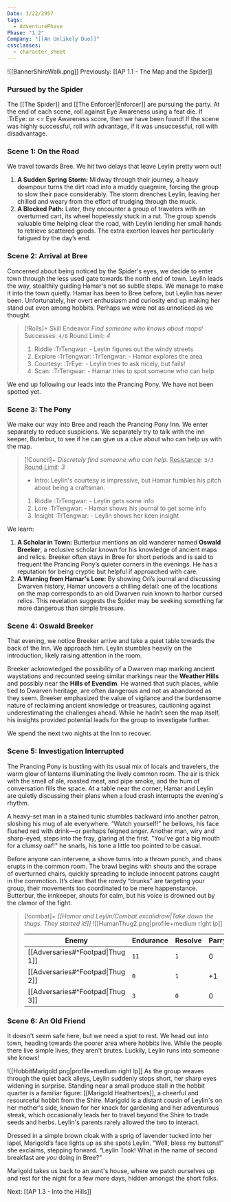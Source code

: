 ```yaml
---
Date: 3/22/2957
tags:
  - AdventurePhase
Phase: "1.2"
Company: "[[An Unlikely Duo]]"
cssclasses:
  - character_sheet
---
```

![[BannerShireWalk.png]]
Previously: [[AP 1.1 - The Map and the Spider]]

### Pursued by the Spider
The [[The Spider]] and [[The Enforcer|Enforcer]] are pursuing the party. At the end of each scene, roll against Eye Awareness using a feat die. If :TrEye: or <= Eye Awareness score, then we have been found! If the scene was highly successful, roll with advantage, if it was unsuccessful, roll with disadvantage.

### Scene 1: On the Road
We travel towards Bree. We hit two delays that leave Leylin pretty worn out!

1. **A Sudden Spring Storm:** Midway through their journey, a heavy downpour turns the dirt road into a muddy quagmire, forcing the group to slow their pace considerably. The storm drenches Leylin, leaving her chilled and weary from the effort of trudging through the muck.
2. **A Blocked Path:** Later, they encounter a group of travelers with an overturned cart, its wheel hopelessly stuck in a rut. The group spends valuable time helping clear the road, with Leylin lending her small hands to retrieve scattered goods. The extra exertion leaves her particularly fatigued by the day’s end.

### Scene 2: Arrival at Bree
Concerned about being noticed by the Spider's eyes, we decide to enter town through the less used gate towards the north end of town. Leylin leads the way, stealthily guiding Hamar's not so subtle steps. We manage to make it into the town quietly. Hamar has been to Bree before, but Leylin has never been. Unfortunately, her overt enthusiasm and curiosity end up making her stand out even among hobbits. Perhaps we were not as unnoticed as we thought.

> [!Rolls]+ Skill Endeavor
> *Find someone who knows about maps!*
> Successes: `4/6` Round Limit: *4*
>  1. Riddle :TrTengwar: - Leylin figures out the windy streets
>  2. Explore :TrTengwar: :TrTengwar: - Hamar explores the area
>  3. Courtesy: :TrEye: - Leylin tries to ask nicely, but fails!
>  4. Scan: :TrTengwar: - Hamar tries to spot someone who can help

We end up following our leads into the Prancing Pony. We have not been spotted yet.

### Scene 3: The Pony
We make our way into Bree and reach the Prancing Pony Inn. We enter separately to reduce suspicions. We separately try to talk with the inn keeper, Buterbur, to see if he can give us a clue about who can help us with the map.
> [!Council]+
> *Discretely find someone who can help.* 
> <abbr title = "Reasonable: 3; Bold: 6; Outrageous: 9">Resistance</abbr>: `3/3` ` ` <abbr title = "Roll for Intro; Failure = 3, else 4 plus number of success icons">Round Limit</abbr>: *3*
>  - Intro: Leylin's courtesy is impressive, but Hamar fumbles his pitch about being a craftsman.
>  1. Riddle :TrTengwar: - Leylin gets some info
>  2. Lore :TrTengwar: - Hamar shows his journal to get some info
>  3. Insight :TrTengwar: - Leylin shows her keen insight

We learn:
1. **A Scholar in Town:** Butterbur mentions an old wanderer named **Oswald Breeker**, a reclusive scholar known for his knowledge of ancient maps and relics. Breeker often stays in Bree for short periods and is said to frequent the Prancing Pony’s quieter corners in the evenings. He has a reputation for being cryptic but helpful if approached with care.
3. **A Warning from Hamar's Lore:** By showing Ori’s journal and discussing Dwarven history, Hamar uncovers a chilling detail: one of the locations on the map corresponds to an old Dwarven ruin known to harbor cursed relics. This revelation suggests the Spider may be seeking something far more dangerous than simple treasure.

### Scene 4: Oswald Breeker
That evening, we notice Breeker arrive and take a quiet table towards the back of the Inn. We approach him. Leylin stumbles heavily on the introduction, likely raising attention in the room.

Breeker acknowledged the possibility of a Dwarven map marking ancient waystations and recounted seeing similar markings near the **Weather Hills** and possibly near the **Hills of Evendim**. He warned that such places, while tied to Dwarven heritage, are often dangerous and not as abandoned as they seem. Breeker emphasized the value of vigilance and the burdensome nature of reclaiming ancient knowledge or treasures, cautioning against underestimating the challenges ahead. While he hadn’t seen the map itself, his insights provided potential leads for the group to investigate further.

We spend the next two nights at the Inn to recover.

### Scene 5: Investigation Interrupted

The Prancing Pony is bustling with its usual mix of locals and travelers, the warm glow of lanterns illuminating the lively common room. The air is thick with the smell of ale, roasted meat, and pipe smoke, and the hum of conversation fills the space. At a table near the corner, Hamar and Leylin are quietly discussing their plans when a loud crash interrupts the evening's rhythm.

A heavy-set man in a stained tunic stumbles backward into another patron, sloshing his mug of ale everywhere. “Watch yourself!” he bellows, his face flushed red with drink—or perhaps feigned anger. Another man, wiry and sharp-eyed, steps into the fray, glaring at the first. "You've got a big mouth for a clumsy oaf!" he snarls, his tone a little too pointed to be casual.

Before anyone can intervene, a shove turns into a thrown punch, and chaos erupts in the common room. The brawl begins with shouts and the scrape of overturned chairs, quickly spreading to include innocent patrons caught in the commotion. It’s clear that the rowdy “drunks” are targeting your group, their movements too coordinated to be mere happenstance. Butterbur, the innkeeper, shouts for calm, but his voice is drowned out by the clamor of the fight.

> [!combat]+
> *[[Hamar and Leylin/Combat.excalidraw|Take down the thugs. They started it!]]*
> ![[HumanThug2.png|profile+medium right lp]]
> 
> | Enemy                            | Endurance | Resolve | Parry | Active    |
> | -------------------------------- | --------- | ------- | ----- | ----- |
> | [[Adversaries#^Footpad\|Thug 1]] | `11`      | `1`     | 0     | `1/1` |
> | [[Adversaries#^Footpad\|Thug 2]] | `0`       | `1`     | +1    | `0/1` |
> | [[Adversaries#^Footpad\|Thug 3]] | `3`       | `0`     | 0     | `1/1` |
> 

### Scene 6: An Old Friend
It doesn't seem safe here, but we need a spot to rest. We head out into town, heading towards the poorer area where hobbits live. While the people there live simple lives, they aren't brutes. Luckily, Leylin runs into someone she knows!

![[HobbitMarigold.png|profile+medium right lp]] As the group weaves through the quiet back alleys, Leylin suddenly stops short, her sharp eyes widening in surprise. Standing near a small produce stall in the hobbit quarter is a familiar figure: [[Marigold Heathertoes]], a cheerful and resourceful hobbit from the Shire. Marigold is a distant cousin of Leylin's on her mother's side, known for her knack for gardening and her adventurous streak, which occasionally leads her to travel beyond the Shire to trade seeds and herbs. Leylin's parents rarely allowed the two to interact.

Dressed in a simple brown cloak with a sprig of lavender tucked into her lapel, Marigold’s face lights up as she spots Leylin. “Well, bless my buttons!” she exclaims, stepping forward. “Leylin Took! What in the name of second breakfast are _you_ doing in Bree?”

Marigold takes us back to an aunt's house, where we patch ourselves up and rest for the night for a few more days, hidden amongst the short folks.

Next: [[AP 1.3 - Into the Hills]]
